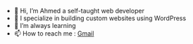 - 👋 Hi, I’m Ahmed a self-taught web developer
- 👀 I specialize in building custom websites using WordPress
- 🌱 I’m always learning
- 📫 How to reach me : <a href="mailto:metamac@gmail.com" rel="nofollow">Gmail</a>

<!---
macdeesh/macdeesh is a ✨ special ✨ repository because its `README.md` (this file) appears on your GitHub profile.
You can click the Preview link to take a look at your changes.
--->
